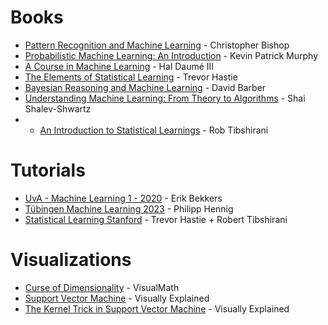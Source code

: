 
# Books

- [Pattern Recognition and Machine Learning](https://www.microsoft.com/en-us/research/uploads/prod/2006/01/Bishop-Pattern-Recognition-and-Machine-Learning-2006.pdf) - Christopher Bishop
 - [Probabilistic Machine Learning: An Introduction](https://probml.github.io/pml-book/book1.html) - Kevin Patrick Murphy
- [A Course in Machine Learning](http://ciml.info/) - Hal Daumé III
- [The Elements of Statistical Learning](https://hastie.su.domains/ElemStatLearn/) - Trevor Hastie
- [Bayesian Reasoning and Machine Learning](http://web4.cs.ucl.ac.uk/staff/D.Barber/pmwiki/pmwiki.php?n=Brml.Online) - David Barber
- [Understanding Machine Learning: From Theory to Algorithms](https://www.cs.huji.ac.il/~shais/UnderstandingMachineLearning/) - Shai Shalev-Shwartz
- - [An Introduction to Statistical Learnings](https://www.statlearning.com/) - Rob Tibshirani

# Tutorials 
-  [UvA - Machine Learning 1 - 2020](https://www.youtube.com/watch?v=_XmGyd4smUs&list=PL8FnQMH2k7jzhtVYbKmvrMyXDYMmgjj_n&ab_channel=ErikBekkers) - Erik Bekkers
- [Tübingen Machine Learning 2023](https://www.youtube.com/playlist?list=PL05umP7R6ij2YE8rRJSb-olDNbntAQ_Bx) -  Philipp Hennig
- [Statistical Learning Stanford](https://www.youtube.com/watch?v=LvySJGj-88U&list=PLoROMvodv4rOzrYsAxzQyHb8n_RWNuS1e&ab_channel=StanfordOnline) -  Trevor Hastie + Robert Tibshirani

# Visualizations
- [Curse of Dimensionality](https://www.youtube.com/watch?v=1enQMVh1_Gw&ab_channel=VisualMath) - VisualMath
-  [Support Vector Machine](https://www.youtube.com/watch?v=_YPScrckx28&ab_channel=VisuallyExplained) - Visually Explained
-  [The Kernel Trick in Support Vector Machine](https://www.youtube.com/watch?v=Q7vT0--5VII&ab_channel=VisuallyExplained) - Visually Explained
